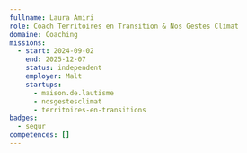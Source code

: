 ```yaml
---
fullname: Laura Amiri
role: Coach Territoires en Transition & Nos Gestes Climat
domaine: Coaching
missions:
  - start: 2024-09-02
    end: 2025-12-07
    status: independent
    employer: Malt
    startups:
      - maison.de.lautisme
      - nosgestesclimat
      - territoires-en-transitions
badges:
  - segur
competences: []
---
```

